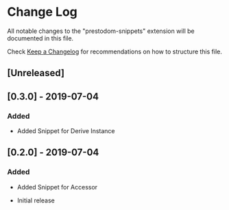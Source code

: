 # Change Log

All notable changes to the "prestodom-snippets" extension will be documented in this file.

Check [Keep a Changelog](http://keepachangelog.com/) for recommendations on how to structure this file.

## [Unreleased]

## [0.3.0] - 2019-07-04
### Added
- Added Snippet for Derive Instance

## [0.2.0] - 2019-07-04
### Added
- Added Snippet for Accessor

- Initial release
